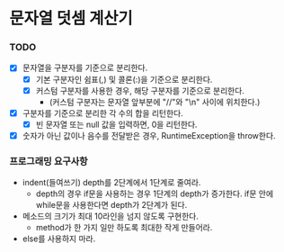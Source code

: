 # 문자열 덧셈 계산기

### TODO

- [x] 문자열을 구분자를 기준으로 분리한다.
  - [x] 기본 구분자인 쉼표(,) 및 콜론(:)을 기준으로 분리한다.
  - [x] 커스텀 구분자를 사용한 경우, 해당 구분자를 기준으로 분리한다.
    - (커스텀 구분자는 문자열 앞부분에 "//"와 "\n" 사이에 위치한다.)
- [x] 구분자를 기준으로 분리한 각 수의 합을 리턴한다.
  - [x] 빈 문자열 또는 null 값을 입력하면, 0을 리턴한다.
- [x] 숫자가 아닌 값이나 음수를 전달받은 경우, RuntimeException을 throw한다.

### 프로그래밍 요구사항
- indent(들여쓰기) depth를 2단계에서 1단계로 줄여라.
  - depth의 경우 if문을 사용하는 경우 1단계의 depth가 증가한다. if문 안에 while문을 사용한다면 depth가 2단계가 된다.
- 메소드의 크기가 최대 10라인을 넘지 않도록 구현한다.
  - method가 한 가지 일만 하도록 최대한 작게 만들어라.
- else를 사용하지 마라.
